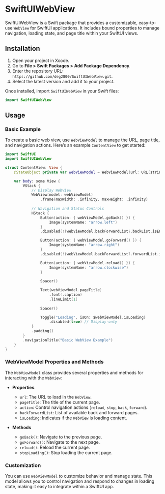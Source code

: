 
# SwiftUIWebView

SwiftUIWebView is a Swift package that provides a customizable, easy-to-use `WebView` for SwiftUI applications. It includes bound properties to manage navigation, loading state, and page title within your SwiftUI views.

## Installation

1. Open your project in Xcode.
2. Go to **File > Swift Packages > Add Package Dependency**.
3. Enter the repository URL: `https://github.com/deg2800/SwiftUIWebView.git`.
4. Select the latest version and add it to your project.

Once installed, import `SwiftUIWebView` in your Swift files:

```swift
import SwiftUIWebView
```

## Usage

### Basic Example

To create a basic web view, use `WebViewModel` to manage the URL, page title, and navigation actions. Here’s an example `ContentView` to get started:

```swift
import SwiftUI
import SwiftUIWebView

struct ContentView: View {
    @StateObject private var webViewModel = WebViewModel(url: URL(string: "http://example.com")!)

    var body: some View {
        VStack {
            // Display WebView
            WebView(model: webViewModel)
                .frame(maxWidth: .infinity, maxHeight: .infinity)
            
            // Navigation and Status Controls
            HStack {
                Button(action: { webViewModel.goBack() }) {
                    Image(systemName: "arrow.left")
                }
                .disabled(!(webViewModel.backForwardList?.backList.isEmpty ?? true))

                Button(action: { webViewModel.goForward() }) {
                    Image(systemName: "arrow.right")
                }
                .disabled(!(webViewModel.backForwardList?.forwardList.isEmpty ?? true))

                Button(action: { webViewModel.reload() }) {
                    Image(systemName: "arrow.clockwise")
                }
                
                Spacer()

                Text(webViewModel.pageTitle)
                    .font(.caption)
                    .lineLimit(1)
                
                Spacer()

                Toggle("Loading", isOn: $webViewModel.isLoading)
                    .disabled(true) // Display-only
            }
            .padding()
        }
        .navigationTitle("Basic WebView Example")
    }
}
```

### WebViewModel Properties and Methods

The `WebViewModel` class provides several properties and methods for interacting with the `WebView`:

- **Properties**
  - `url`: The URL to load in the `WebView`.
  - `pageTitle`: The title of the current page.
  - `action`: Control navigation actions (`reload`, `stop`, `back`, `forward`).
  - `backForwardList`: List of available back and forward pages.
  - `isLoading`: Indicates if the `WebView` is loading content.

- **Methods**
  - `goBack()`: Navigate to the previous page.
  - `goForward()`: Navigate to the next page.
  - `reload()`: Reload the current page.
  - `stopLoading()`: Stop loading the current page.

### Customization

You can use `WebViewModel` to customize behavior and manage state. This model allows you to control navigation and respond to changes in loading state, making it easy to integrate within a SwiftUI app.
